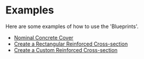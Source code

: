 # Examples

Here are some examples of how to use the 'Blueprints'.

- [Nominal Concrete Cover](nominal_concrete_cover.ipynb)
- [Create a Rectangular Reinforced Cross-section](rectangular_reinforced_concrete_cross_section.md)
- [Create a Custom Reinforced Cross-section](rectangular_custom_reinforced_concrete_cross_section.md)